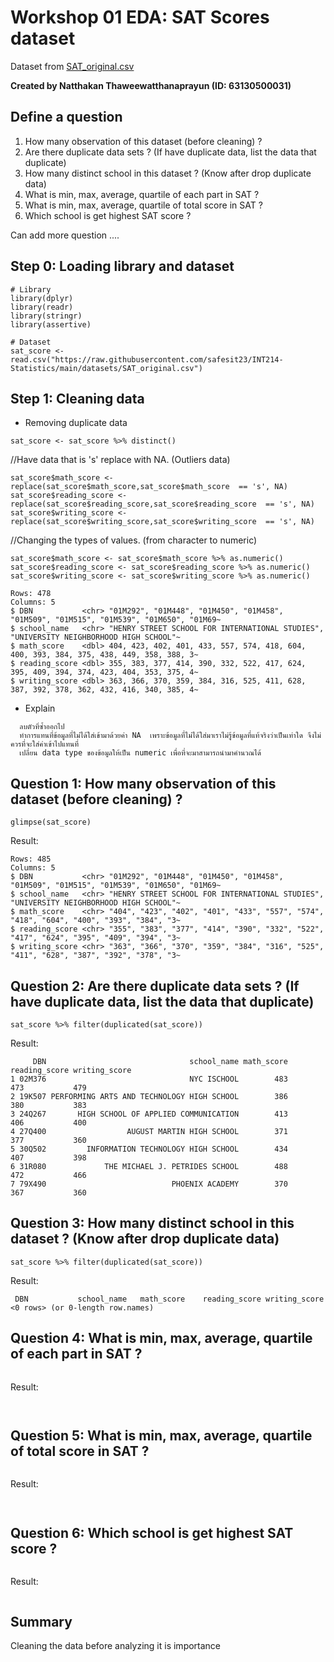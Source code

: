 # Workshop 01 EDA: SAT Scores dataset

Dataset from [SAT_original.csv](https://raw.githubusercontent.com/safesit23/INT214-Statistics/main/datasets/SAT_original.csv)

**Created by Natthakan Thaweewatthanaprayun (ID: 63130500031)**

## Define a question

1. How many observation of this dataset (before cleaning) ?
2. Are there duplicate data sets ? (If have duplicate data, list the data that duplicate)
3. How many distinct school in this dataset ? (Know after drop duplicate data)
4. What is min, max, average, quartile of each part in SAT ?
5. What is min, max, average, quartile of total score in SAT ?
6. Which school is get highest SAT score ?

Can add more question ....

## Step 0: Loading library and dataset

```
# Library
library(dplyr)
library(readr)
library(stringr)
library(assertive)

# Dataset
sat_score <- read.csv("https://raw.githubusercontent.com/safesit23/INT214-Statistics/main/datasets/SAT_original.csv")
```

## Step 1: Cleaning data

- Removing duplicate data

```
sat_score <- sat_score %>% distinct()
```
//Have data that is 's' replace with NA. (Outliers data)
```
sat_score$math_score <- replace(sat_score$math_score,sat_score$math_score  == 's', NA)
sat_score$reading_score <- replace(sat_score$reading_score,sat_score$reading_score  == 's', NA)
sat_score$writing_score <- replace(sat_score$writing_score,sat_score$writing_score  == 's', NA)
```
//Changing the types of values. (from character to numeric)
```
sat_score$math_score <- sat_score$math_score %>% as.numeric()
sat_score$reading_score <- sat_score$reading_score %>% as.numeric()
sat_score$writing_score <- sat_score$writing_score %>% as.numeric()
```
```
Rows: 478
Columns: 5
$ DBN           <chr> "01M292", "01M448", "01M450", "01M458", "01M509", "01M515", "01M539", "01M650", "01M69~
$ school_name   <chr> "HENRY STREET SCHOOL FOR INTERNATIONAL STUDIES", "UNIVERSITY NEIGHBORHOOD HIGH SCHOOL"~
$ math_score    <dbl> 404, 423, 402, 401, 433, 557, 574, 418, 604, 400, 393, 384, 375, 438, 449, 358, 388, 3~
$ reading_score <dbl> 355, 383, 377, 414, 390, 332, 522, 417, 624, 395, 409, 394, 374, 423, 404, 353, 375, 4~
$ writing_score <dbl> 363, 366, 370, 359, 384, 316, 525, 411, 628, 387, 392, 378, 362, 432, 416, 340, 385, 4~
```
- Explain
```
  ลบตัวที่ซ้ำออกไป
  ทำการแทนที่ข้อมูลที่ไม่ได้ใส่เข้ามาด้วยค่า NA  เพราะข้อมูลที่ไม่ได้ใส่มาเราไม่รู้ข้อมูลที่แท้จริงว่าเป็นเท่าใด จึงไม่ควรที่จะใส่ค่าเข้าไปแทนที่
  เปลี่ยน data type ของข้อมูลให้เป็น numeric เพื่อที่จะมาสามารถนำมาคำนวณได้
  ```
## Question 1: How many observation of this dataset (before cleaning) ?
```
glimpse(sat_score)
```
Result:

```
Rows: 485
Columns: 5
$ DBN           <chr> "01M292", "01M448", "01M450", "01M458", "01M509", "01M515", "01M539", "01M650", "01M69~
$ school_name   <chr> "HENRY STREET SCHOOL FOR INTERNATIONAL STUDIES", "UNIVERSITY NEIGHBORHOOD HIGH SCHOOL"~
$ math_score    <chr> "404", "423", "402", "401", "433", "557", "574", "418", "604", "400", "393", "384", "3~
$ reading_score <chr> "355", "383", "377", "414", "390", "332", "522", "417", "624", "395", "409", "394", "3~
$ writing_score <chr> "363", "366", "370", "359", "384", "316", "525", "411", "628", "387", "392", "378", "3~
```
## Question 2: Are there duplicate data sets ? (If have duplicate data, list the data that duplicate)
```
sat_score %>% filter(duplicated(sat_score))
```
Result:
```
     DBN                                school_name math_score reading_score writing_score
1 02M376                                NYC ISCHOOL        483           473           479
2 19K507 PERFORMING ARTS AND TECHNOLOGY HIGH SCHOOL        386           380           383
3 24Q267       HIGH SCHOOL OF APPLIED COMMUNICATION        413           406           400
4 27Q400                  AUGUST MARTIN HIGH SCHOOL        371           377           360
5 30Q502         INFORMATION TECHNOLOGY HIGH SCHOOL        434           407           398
6 31R080             THE MICHAEL J. PETRIDES SCHOOL        488           472           466
7 79X490                            PHOENIX ACADEMY        370           367           360
```
## Question 3: How many distinct school in this dataset ? (Know after drop duplicate data)
```
sat_score %>% filter(duplicated(sat_score))
```
Result:
```
 DBN           school_name   math_score    reading_score writing_score
<0 rows> (or 0-length row.names)
```
## Question 4: What is min, max, average, quartile of each part in SAT ?

```

```
Result:
```
 
```
## Question 5: What is min, max, average, quartile of total score in SAT ?

```

```
Result:
```
     
```
## Question 6: Which school is get highest SAT score ?

```

```
Result:
```

```
## Summary
Cleaning the data before analyzing it is  importance

